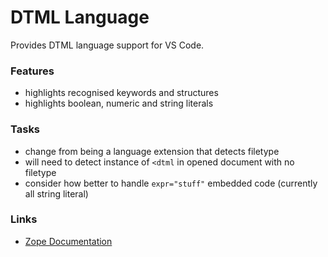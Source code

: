 DTML Language
=============

Provides DTML language support for VS Code.

### Features

 - highlights recognised keywords and structures
 - highlights boolean, numeric and string literals

### Tasks

 - change from being a language extension that detects filetype
 - will need to detect instance of `<dtml` in opened document with no filetype
 - consider how better to handle `expr="stuff"` embedded code (currently all string literal)

### Links

 - [Zope Documentation](https://zope.readthedocs.io/en/latest/zopebook/)